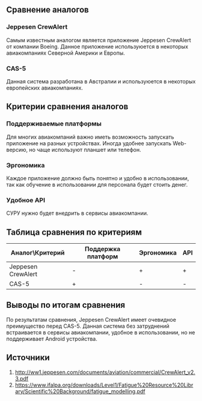 ## Сравнение аналогов
### Jeppesen CrewAlert
Самым известным аналогом является приложение Jeppesen CrewAlert от компании Boeing. Данное приложение используюется в некоторых авиакомпаниях Северной Америки и Европы.
### CAS-5
Данная система разработана в Австралии и используюется в некоторых европейских авиакомпаниях.
## Критерии сравнения аналогов
### Поддерживаемые платформы
Для многих авиакомпаний важно иметь возможность запускать приложение на разных устройствах. Иногда удобнее запускать Web-версию, но чаще используют планшет или телефон.
### Эргономика
Каждое приложение должно быть понятно и удобно в использовании, так как обучение в использовании для персонала будет стоить денег.
### Удобное API
СУРУ нужно будет внедрить в сервисы авиакомпании.

## Таблица сравнения по критериям

Аналог\Критерий|Поддержка платформ|Эргономика|API
-|-|-|-
Jeppesen CrewAlert|-|+|+
CAS-5|+|-|-

## Выводы по итогам сравнения
По результатам сравнения, Jeppesen CrewAlert имеет очевидное преимущество перед CAS-5. Данная система без затруднений встраивается в сервисы авиакомпании, удобное в использовании, но не поддерживает Android устройства.

## Источники
1. http://ww1.jeppesen.com/documents/aviation/commercial/CrewAlert_v2.3.pdf
2. https://www.ifalpa.org/downloads/Level1/Fatigue%20Resource%20Library/Scientific%20Background/fatigue_modelling.pdf